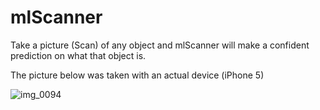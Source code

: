 # mlScanner
Take a picture (Scan) of any object and mlScanner will make a confident prediction on what that object is. 

The picture below was taken with an actual device (iPhone 5)

![img_0094](https://user-images.githubusercontent.com/20737269/37731323-044584da-2cff-11e8-9c56-7997d4d3756d.PNG)

